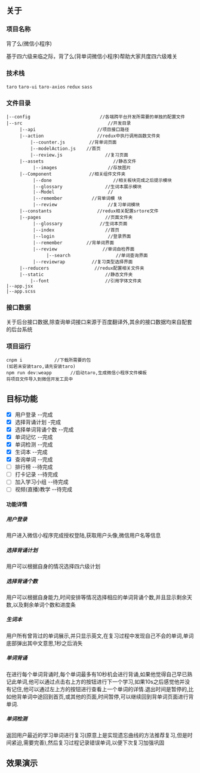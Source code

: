 

## 关于

### 项目名称

背了么(微信小程序)

基于四六级来临之际，背了么(背单词微信小程序)帮助大家共度四六级难关

### 技术栈

`taro`   `taro-ui` `taro-axios`  `redux`  `sass`

### 文件目录

```
|--config                          //各端跨平台开发所需要的单独的配置文件
|--src                                //开发目录  
     |--api                       //项目接口路径
     |--action                    //redux中执行调用函数文件夹
         |--counter.js         //背单词页面
         |--modelAction.js    //首页
         |--review.js                //复习页面
     |--assets                          //静态文件
          |--images                   //存放图片
     |--Component              //相关组件文件夹
          |--done                       //相关板块完成之后提示模块
          |--glossary                //生词本展示模块
          |--Model                    //
          |--remember           //背单词模 块
          |--review                   //复习单词模块
     |--constants                 //redux相关配置srtore文件 
     |--pages                        //页面文件夹
          |--glossary              //生词本页面
          |--index                   //首页
          |--login                    //登录界面
          |--remember         //背单词界面
          |--review                 //单词自检界面
               |--search                 //单词查询界面
          |--reviewrap          //复习类型选择界面
     |--reducers                 //redux配置相关文件夹
     |--static                       //静态文件夹
         |--font                     //引用字体文件夹
|--app.jsx                       
|--app.scss
```

### 接口数据

关于后台接口数据,除查询单词接口来源于百度翻译外,其余的接口数据均来自配套的后台系统

### 项目运行

```
cnpm i            //下载所需要的包
(如若未安装taro,请先安装taro)
npm run dev:weapp       //启动taro,生成微信小程序文件模板
将项目文件导入到微信开发工具中
```

## 目标功能

- [x] 用户登录                    --完成
- [x] 选择背诵计划            -完成
- [x] 选择单词背诵个数   --完成
- [x] 单词记忆                    --完成
- [x] 单词检测                    --完成
- [x] 生词本                       --完成
- [x] 查询单词                 --完成
- [ ] 排行榜                    --待完成
- [ ] 打卡记录                --待完成
- [ ] 加入学习小组        --待完成
- [ ] 视频(直播)教学               --待完成

#### 功能详情

##### 用户登录

用户进入微信小程序完成授权登陆,获取用户头像,微信用户名等信息

##### 选择背诵计划

用户可以根据自身的情况选择四六级计划

##### 选择背诵个数

用户可以根据自身能力,时间安排等情况选择相应的单词背诵个数,并且显示剩余天数,以及剩余单词个数和进度条

##### 生词本

用户所有曾背过的单词展示,并只显示英文,在复习过程中发现自己不会的单词,单词底部弹出其中文意思,1秒之后消失

##### 单词背诵

在进行每个单词背诵时,每个单词最多有10秒机会进行背诵,如果他觉得自己早已熟记此单词,他可以通过点击右上方的按钮进行下一个学习,如果10s之后感觉他并没有记住,他可以通过左上方的按钮进行查看上一个单词的详情.退出时间是暂停的,比如他背单词中途回到首页,或其他的页面,时间暂停,可以继续回到背单词页面进行背单词.

##### 单词检测

返回用户最近的学习单词进行复习(原意上是实现遗忘曲线的方法推荐复习,但是时间紧迫,需要完善),然后复习过程记录错误单词,以便下次复习加强巩固

## 效果演示


